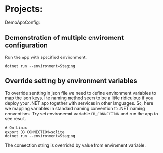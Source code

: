 # Projects:
DemoAppConfig:

## Demonstration of multiple enviroment configuration
Run the app with specified environment.
```
dotnet run --environment=Staging
```

## Override setting by environment variables
To override sentting in json file we need to define environment variables to map the json keys.
Ihe naming method seem to be a little ridiculous if you deploy your .NET app together with services in other languages.
So, here we mapping variables in standard naming convention to .NET naming conventions.
Try set environemnt variable `DB_CONNECTION` and run the app to see result.
```
# On Linux
export DB_CONNECTION=sqlite
dotnet run --environment=Staging
```
The connection string is overrided by value from enviroment variable.